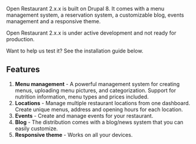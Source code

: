 Open Restaurant 2.x.x is built on Drupal 8. It comes with a menu management system, a reservation system, a customizable blog, events management and a responsive theme.

Open Restaurant 2.x.x is under active development and not ready for production.

Want to help us test it? See the installation guide below.

## Features

1. **Menu management** - A powerful management system for creating menus, uploading menu pictures, and categorization. Support for nutrition information, menu types and prices included.
2. **Locations** - Manage multiple restaurant locations from one dashboard. Create unique menus, address and opening hours for each location.
4. **Events** - Create and manage events for your restaurant.
5. **Blog** - The distribution comes with a blog/news system that you can easily customize.
6. **Responsive theme** - Works on all your devices.
